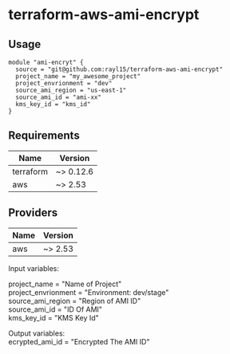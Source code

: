 # terraform-aws-ami-encrypt


## Usage

```hcl
module "ami-encryt" {
  source = "git@github.com:rayl15/terraform-aws-ami-encrypt"
  project_name = "my_awesome_project"
  project_envrionment = "dev"
  source_ami_region = "us-east-1"
  source_ami_id = "ami-xx"
  kms_key_id = "kms_id"
}
```

## Requirements

| Name | Version |
|------|---------|
| terraform | ~> 0.12.6 |
| aws | ~> 2.53 |

## Providers

| Name | Version |
|------|---------|
| aws | ~> 2.53 |


Input variables:

project_name = "Name of Project" <br />
project_envrionment = "Environment: dev/stage" <br />
source_ami_region = "Region of AMI ID" <br />
source_ami_id = "ID Of AMI" <br />
kms_key_id = "KMS Key Id" <br />

Output variables: <br />
ecrypted_ami_id = "Encrypted The AMI ID" <br />
